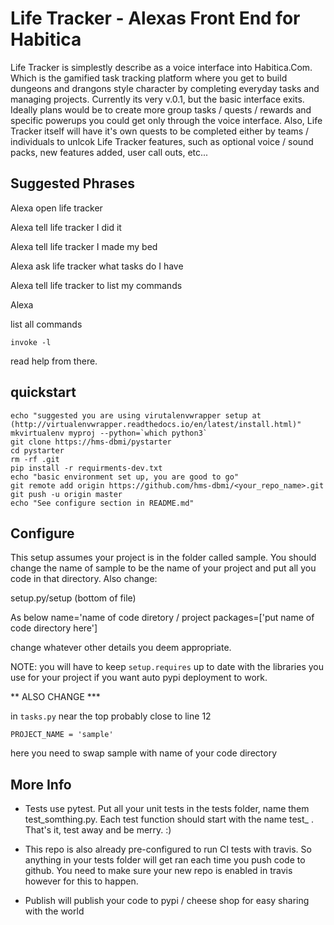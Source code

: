 # Life Tracker - Alexas Front End for Habitica 

Life Tracker is simplestly describe as a voice interface into Habitica.Com.  Which is the gamified task tracking platform where you get to build dungeons and drangons style character by completing everyday tasks and managing projects.  Currently its very v.0.1, but the basic interface exits. Ideally plans would be to create more group tasks / quests / rewards and specific powerups you could get only through the voice interface.  Also, Life Tracker itself will have it's own quests to be completed either by teams / individuals to unlcok Life Tracker features, such as optional voice / sound packs, new features added, user call outs, etc... 

## Suggested Phrases 

Alexa open life tracker

Alexa tell life tracker I did it

Alexa tell life tracker I made my bed

Alexa ask life tracker what tasks do I have

Alexa tell life tracker to list my commands

Alexa 


list all commands
```
invoke -l
```

read help from there.

## quickstart

```
echo "suggested you are using virutalenvwrapper setup at (http://virtualenvwrapper.readthedocs.io/en/latest/install.html)"
mkvirtualenv myproj --python=`which python3`
git clone https://hms-dbmi/pystarter
cd pystarter
rm -rf .git
pip install -r requirments-dev.txt
echo "basic environment set up, you are good to go"
git remote add origin https://github.com/hms-dbmi/<your_repo_name>.git
git push -u origin master
echo "See configure section in README.md"
```

## Configure

This setup assumes your project is in the folder called sample.  You should change the name of 
sample to be the name of your project and put all you code in that directory.  Also change:

setup.py/setup   (bottom of file)

As below
name='name of code diretory / project
packages=['put name of code directory here']

change whatever other details you deem appropriate.

NOTE: you will have to keep `setup.requires` up to date with the libraries you use for your project if
you want auto pypi deployment to work.

** ALSO CHANGE ***

in `tasks.py` near the top probably close to line 12

```
PROJECT_NAME = 'sample'
```

here you need to swap sample with name of your code directory

## More Info

- Tests use pytest.  Put all your unit tests in the tests folder, name them test_somthing.py.  Each test
function should start with the name test_ .  That's it, test away and be merry. :)

- This repo is also already pre-configured to run CI tests with travis.  So anything in your tests folder will get
ran each time you push code to github.  You need to make sure your new repo is enabled in travis however for this to happen.

- Publish will publish your code to pypi / cheese shop for easy sharing with the world




